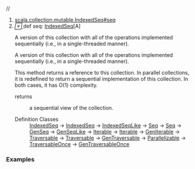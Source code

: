 //
<ol>
<li><a href="https://www.scala-lang.org/api/2.12.3/scala/collection/mutable/ArrayBuffer.html#seq:scala.collection.mutable.IndexedSeq[A]">scala.collection.mutable.IndexedSeq#seq</a></li>
<li name="scala.collection.mutable.IndexedSeq#seq" visbl="pub" class="indented0 " data-isabs="false" fullcomment="yes" group="Ungrouped"> <a id="seq:scala.collection.mutable.IndexedSeq[A]"></a><a id="seq:IndexedSeq[A]"></a> <span class="permalink"> <a href="../../../scala/collection/mutable/ArrayBuffer.html#seq:scala.collection.mutable.IndexedSeq[A]" title="Permalink"> <i class="material-icons"></i> </a> </span> <span class="modifier_kind"> <span class="modifier"></span> <span class="kind">def</span> </span> <span class="symbol"> <span class="name">seq</span><span class="result">: <a href="IndexedSeq.html" class="extype" name="scala.collection.mutable.IndexedSeq">IndexedSeq</a>[<span class="extype" name="scala.collection.mutable.ArrayBuffer.A">A</span>]</span> </span> <p class="shortcomment cmt">A version of this collection with all of the operations implemented sequentially (i.e., in a single-threaded manner).</p>
 <div class="fullcomment">
  <div class="comment cmt">
   <p>A version of this collection with all of the operations implemented sequentially (i.e., in a single-threaded manner).</p>
   <p> This method returns a reference to this collection. In parallel collections, it is redefined to return a sequential implementation of this collection. In both cases, it has O(1) complexity. </p>
  </div>
  <dl class="paramcmts block">
   <dt>
    returns
   </dt>
   <dd class="cmt">
    <p>a sequential view of the collection.</p>
   </dd>
  </dl>
  <dl class="attributes block"> 
   <dt>
    Definition Classes
   </dt>
   <dd>
    <a href="IndexedSeq.html" class="extype" name="scala.collection.mutable.IndexedSeq">IndexedSeq</a> → 
    <a href="../IndexedSeq.html" class="extype" name="scala.collection.IndexedSeq">IndexedSeq</a> → 
    <a href="../IndexedSeqLike.html" class="extype" name="scala.collection.IndexedSeqLike">IndexedSeqLike</a> → 
    <a href="Seq.html" class="extype" name="scala.collection.mutable.Seq">Seq</a> → 
    <a href="../Seq.html" class="extype" name="scala.collection.Seq">Seq</a> → 
    <a href="../GenSeq.html" class="extype" name="scala.collection.GenSeq">GenSeq</a> → 
    <a href="../GenSeqLike.html" class="extype" name="scala.collection.GenSeqLike">GenSeqLike</a> → 
    <a href="Iterable.html" class="extype" name="scala.collection.mutable.Iterable">Iterable</a> → 
    <a href="../Iterable.html" class="extype" name="scala.collection.Iterable">Iterable</a> → 
    <a href="../GenIterable.html" class="extype" name="scala.collection.GenIterable">GenIterable</a> → 
    <a href="Traversable.html" class="extype" name="scala.collection.mutable.Traversable">Traversable</a> → 
    <a href="../Traversable.html" class="extype" name="scala.collection.Traversable">Traversable</a> → 
    <a href="../GenTraversable.html" class="extype" name="scala.collection.GenTraversable">GenTraversable</a> → 
    <a href="../Parallelizable.html" class="extype" name="scala.collection.Parallelizable">Parallelizable</a> → 
    <a href="../TraversableOnce.html" class="extype" name="scala.collection.TraversableOnce">TraversableOnce</a> → 
    <a href="../GenTraversableOnce.html" class="extype" name="scala.collection.GenTraversableOnce">GenTraversableOnce</a>
   </dd>
  </dl>
 </div> </li>
        </ol>


### Examples
















